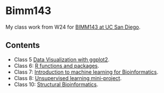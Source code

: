 # Bimm143
My class work from W24 for [BIMM143 at UC San Diego](https://bioboot.github.io/bimm143_W24/).

## Contents

- Class 5 [Data Visualization with ggplot2](https://github.com/alexisgalano/bimm143/blob/main/class05/class05.pdf).
- Class 6: [R functions and packages](https://github.com/alexisgalano/bimm143/blob/main/class06/class06lab.pdf).
- Class 7: [Introduction to machine learning for Bioinformatics](https://github.com/alexisgalano/bimm143/blob/main/class07/class07.pdf).
- Class 8: [Unsupervised learning mini-project](https://github.com/alexisgalano/bimm143/blob/main/class08/Class%208_%20Mini%20Project.pdf).
- Class 10: [Structural Bioinformatics](https://github.com/alexisgalano/bimm143/blob/main/class10/class10.pdf).
